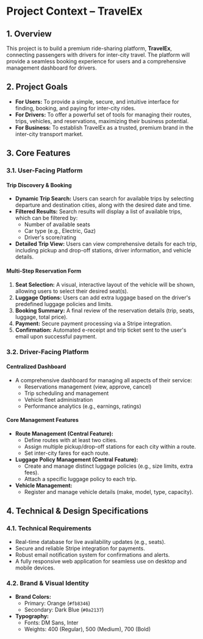 # Project Context – TravelEx

## 1. Overview

This project is to build a premium ride-sharing platform, **TravelEx**, connecting passengers with drivers for inter-city travel. The platform will provide a seamless booking experience for users and a comprehensive management dashboard for drivers.

## 2. Project Goals

- **For Users:** To provide a simple, secure, and intuitive interface for finding, booking, and paying for inter-city rides.
- **For Drivers:** To offer a powerful set of tools for managing their routes, trips, vehicles, and reservations, maximizing their business potential.
- **For Business:** To establish TravelEx as a trusted, premium brand in the inter-city transport market.

## 3. Core Features

### 3.1. User-Facing Platform

#### Trip Discovery & Booking
- **Dynamic Trip Search:** Users can search for available trips by selecting departure and destination cities, along with the desired date and time.
- **Filtered Results:** Search results will display a list of available trips, which can be filtered by:
    - Number of available seats
    - Car type (e.g., Electric, Gaz)
    - Driver's score/rating
- **Detailed Trip View:** Users can view comprehensive details for each trip, including pickup and drop-off stations, driver information, and vehicle details.

#### Multi-Step Reservation Form
1.  **Seat Selection:** A visual, interactive layout of the vehicle will be shown, allowing users to select their desired seat(s).
2.  **Luggage Options:** Users can add extra luggage based on the driver's predefined luggage policies and limits.
3.  **Booking Summary:** A final review of the reservation details (trip, seats, luggage, total price).
4.  **Payment:** Secure payment processing via a Stripe integration.
5.  **Confirmation:** Automated e-receipt and trip ticket sent to the user's email upon successful payment.

### 3.2. Driver-Facing Platform

#### Centralized Dashboard
- A comprehensive dashboard for managing all aspects of their service:
    - Reservations management (view, approve, cancel)
    - Trip scheduling and management
    - Vehicle fleet administration
    - Performance analytics (e.g., earnings, ratings)

#### Core Management Features
- **Route Management (Central Feature):**
    - Define routes with at least two cities.
    - Assign multiple pickup/drop-off stations for each city within a route.
    - Set inter-city fares for each route.
- **Luggage Policy Management (Central Feature):**
    - Create and manage distinct luggage policies (e.g., size limits, extra fees).
    - Attach a specific luggage policy to each trip.
- **Vehicle Management:**
    - Register and manage vehicle details (make, model, type, capacity).

## 4. Technical & Design Specifications

### 4.1. Technical Requirements
- Real-time database for live availability updates (e.g., seats).
- Secure and reliable Stripe integration for payments.
- Robust email notification system for confirmations and alerts.
- A fully responsive web application for seamless use on desktop and mobile devices.

### 4.2. Brand & Visual Identity
- **Brand Colors:**
    - Primary: Orange (`#fb8346`)
    - Secondary: Dark Blue (`#0a2137`)
- **Typography:**
    - Fonts: DM Sans, Inter
    - Weights: 400 (Regular), 500 (Medium), 700 (Bold)


